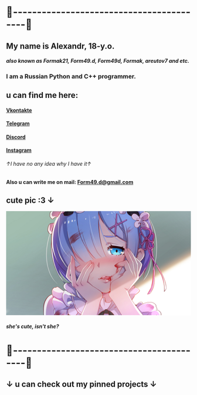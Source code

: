 # 📌-----------------------------------------📌
## My name is Alexandr, 18-y.o.
##### also known as Formak21, Form49.d, Form49d, Formak, areutov7 and etc.

### I am a Russian **Python** and **C++** programmer.

## u can find me here:
#### [Vkontakte](vk.com/formak21)
#### [Telegram](t.me/formak21)
#### [Discord](discordapp.com/users/458674488683528195)
#### [Instagram](www.instagram.com/areutov7) 
###### ↑I have no any idea why I have it↑
#### Also u can write me on mail: Form49.d@gmail.com
## cute pic :3 ↓
[![](/img/rem_image_1.png)](https://www.pixiv.net/en/artworks/57442373)
###### **she's cute, isn't she?**
# 📌-----------------------------------------📌
## ↓ u can check out my pinned projects ↓